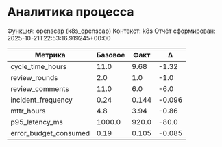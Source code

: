 # Аналитика процесса

Функция: openscap (k8s_openscap)
Контекст: k8s
Отчёт сформирован: 2025-10-21T22:53:16.919245+00:00

| Метрика | Базовое | Факт | Δ |
|---------|---------|------|---|
| cycle_time_hours | 11.0 | 9.68 | -1.32 |
| review_rounds | 2.0 | 1.0 | -1.0 |
| review_comments | 11.0 | 6.0 | -6.0 |
| incident_frequency | 0.24 | 0.144 | -0.096 |
| mttr_hours | 4.8 | 3.94 | -0.86 |
| p95_latency_ms | 1000.0 | 920.0 | -80.0 |
| error_budget_consumed | 0.19 | 0.105 | -0.085 |
